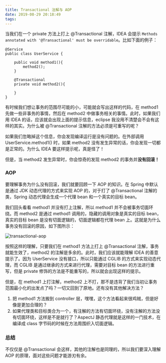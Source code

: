 ```yaml
---
title: Transactional 注解与 AOP
date: 2019-08-29 20:18:49
tags:
---
```


当我们在一个 private 方法上打上 @Transactional 注解，IDEA 会提示 `Methods annotated with '@Transactional' must be overridable`。比如下面的例子：

```
@Service
public class UserService {

    public void method1(){
        method2();
    }

    @Transactional
    private void method2(){

    }
}
```

有时候我们想让事务的范围尽可能的小，可能就会写出这样的代码，在 method1 先做一些非事务的事情，然后在 method2 中做事务相关的事情。此时，如果我们用 IDEA 的话，应该就会出现上面的提示信息，eclipse 我没用不清楚会不会有这样的其实。为什么被 @Transactional 注解的方法必须是可重写的呢？

如果我们忽略掉这个信息，你会发现编译运行是没有问题的。在外部调用 UserService.method1() 时，如果 method2 没有发生异常的话，你会发现一切都是正常的。为什么 IDEA 要这样提示呢，真是怪了！

但是，当 method2 发生异常时，你会惊奇的发现 method2 的事务并**没有回滚！**

### AOP

要理解事务为什么没有回滚，我们就要回顾一下 AOP 的知识。在 Spring 中默认是通过 JDK 动态代理的方式来实现 AOP 的，对于打了 @Transactional 注解的类，Spring 动态代理会生成一个代理 bean 和一个真实的目标 bean。

我们回头看看 method1 并没有打上注解，所以 method1 并不会被事务切面环绕。而 method2 是通过 method1 调用的，隐藏的调用对象是真实的目标 bean，真实的目标 bean 是没有切面逻辑的，切面逻辑都在代理 bean 上。这就是为什么事务没有回滚的原因，如下图所示：

![transactional-aop](https://raw.githubusercontent.com/rason/rason.github.io/master/image/transactional-aop.png)

按照这样的理解，只要我们在 method1 方法上打上 @Transactional 注解，事务就能生效了，method2 的注解是多余的。此时，我们应该就能理解 IDEA 的善意提示了。因为 UserService 没有接口，所以只能通过 CGLIB 的方式来实现动态代理，而 CGLIB 是通过继承的方式来进行代理，需要对目标 bean 的方法进行重写，但是 private 修饰的方法是不能重写的，所以就会出现这样的提示。

但是，在 method1 上打注解，method2 上不打，那不是违背了我们当初让事务范围最小化的出发点了吗？一切又回到了原地。还有没有其他解决方法？

1. 把 method1 方法搬到 controller 层，嘿嘿，这个方法看起来很鸡贼，但是好像是更加合理的？
2. 如果代理类和目标类合为一个，有注解的方法有切面环绕，没有注解的方法没有切面环绕，这样是不是就行了？AspectJ 静态代理就是这样的一门技术，在编译成 class 字节码的时候在方法周围织入切面逻辑。

### 总结

不仅仅是 @Transactional 会这样，其他的注解也是同理的，所以我们要深入理解 AOP 的原理，面对这些问题才能游刃有余。


